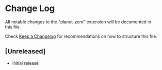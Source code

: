 # Change Log

All notable changes to the "planet-zero" extension will be documented in this file.

Check [Keep a Changelog](http://keepachangelog.com/) for recommendations on how to structure this file.

## [Unreleased]

- Initial release

